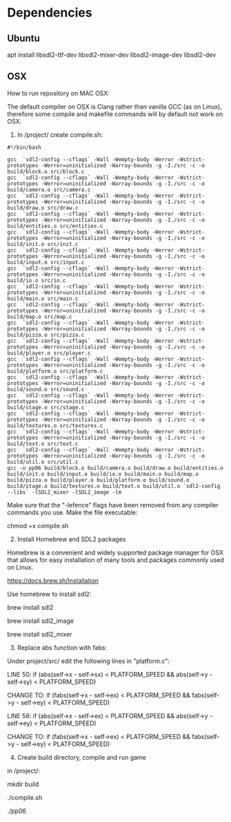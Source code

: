 # Dependencies

## Ubuntu
apt install libsdl2-ttf-dev libsdl2-mixer-dev libsdl2-image-dev libsdl2-dev

## OSX
How to run repository on MAC OSX:

The default compiler on OSX is Clang rather than vanilla GCC (as on Linux),
therefore some compile and makefile commands will by default not work on OSX.

1. In /project/ create compile.sh:

```
#!/bin/bash

gcc  `sdl2-config --cflags` -Wall -Wempty-body -Werror -Wstrict-prototypes -Werror=uninitialized -Warray-bounds -g -I./src -c -o build/block.o src/block.c
gcc  `sdl2-config --cflags` -Wall -Wempty-body -Werror -Wstrict-prototypes -Werror=uninitialized -Warray-bounds -g -I./src -c -o build/camera.o src/camera.c
gcc  `sdl2-config --cflags` -Wall -Wempty-body -Werror -Wstrict-prototypes -Werror=uninitialized -Warray-bounds -g -I./src -c -o build/draw.o src/draw.c
gcc  `sdl2-config --cflags` -Wall -Wempty-body -Werror -Wstrict-prototypes -Werror=uninitialized -Warray-bounds -g -I./src -c -o build/entities.o src/entities.c
gcc  `sdl2-config --cflags` -Wall -Wempty-body -Werror -Wstrict-prototypes -Werror=uninitialized -Warray-bounds -g -I./src -c -o build/init.o src/init.c
gcc  `sdl2-config --cflags` -Wall -Wempty-body -Werror -Wstrict-prototypes -Werror=uninitialized -Warray-bounds -g -I./src -c -o build/input.o src/input.c
gcc  `sdl2-config --cflags` -Wall -Wempty-body -Werror -Wstrict-prototypes -Werror=uninitialized -Warray-bounds -g -I./src -c -o build/io.o src/io.c
gcc  `sdl2-config --cflags` -Wall -Wempty-body -Werror -Wstrict-prototypes -Werror=uninitialized -Warray-bounds -g -I./src -c -o build/main.o src/main.c
gcc  `sdl2-config --cflags` -Wall -Wempty-body -Werror -Wstrict-prototypes -Werror=uninitialized -Warray-bounds -g -I./src -c -o build/map.o src/map.c
gcc  `sdl2-config --cflags` -Wall -Wempty-body -Werror -Wstrict-prototypes -Werror=uninitialized -Warray-bounds -g -I./src -c -o build/pizza.o src/pizza.c
gcc  `sdl2-config --cflags` -Wall -Wempty-body -Werror -Wstrict-prototypes -Werror=uninitialized -Warray-bounds -g -I./src -c -o build/player.o src/player.c
gcc  `sdl2-config --cflags` -Wall -Wempty-body -Werror -Wstrict-prototypes -Werror=uninitialized -Warray-bounds -g -I./src -c -o build/platform.o src/platform.c
gcc  `sdl2-config --cflags` -Wall -Wempty-body -Werror -Wstrict-prototypes -Werror=uninitialized -Warray-bounds -g -I./src -c -o build/sound.o src/sound.c
gcc  `sdl2-config --cflags` -Wall -Wempty-body -Werror -Wstrict-prototypes -Werror=uninitialized -Warray-bounds -g -I./src -c -o build/stage.o src/stage.c
gcc  `sdl2-config --cflags` -Wall -Wempty-body -Werror -Wstrict-prototypes -Werror=uninitialized -Warray-bounds -g -I./src -c -o build/textures.o src/textures.c
gcc  `sdl2-config --cflags` -Wall -Wempty-body -Werror -Wstrict-prototypes -Werror=uninitialized -Warray-bounds -g -I./src -c -o build/text.o src/text.c
gcc  `sdl2-config --cflags` -Wall -Wempty-body -Werror -Wstrict-prototypes -Werror=uninitialized -Warray-bounds -g -I./src -c -o build/util.o src/util.c
gcc -o pp06 build/block.o build/camera.o build/draw.o build/entities.o build/init.o build/input.o build/io.o build/main.o build/map.o build/pizza.o build/player.o build/platform.o build/sound.o build/stage.o build/textures.o build/text.o build/util.o `sdl2-config --libs` -lSDL2_mixer -lSDL2_image -lm
```

Make sure that the "-lefence" flags have been removed from any compiler commands you use.
Make the file executable:

chmod +x compile.sh

2. Install Homebrew and SDL2 packages

Homebrew is a convenient and widely supported package manager for OSX that allows for
easy installation of many tools and packages commonly used on Linux.

https://docs.brew.sh/Installation

Use homebrew to install sdl2:

brew install sdl2

brew install sdl2_image

brew install sdl2_mixer

3. Replace abs function with fabs:

Under project/src/ edit the following lines in "platform.c":

LINE 50: if (abs(self->x - self->sx) < PLATFORM_SPEED && abs(self->y - self->sy) < PLATFORM_SPEED)

CHANGE TO: if (fabs(self->x - self->ex) < PLATFORM_SPEED && fabs(self->y - self->ey) < PLATFORM_SPEED)

LINE 58: if (abs(self->x - self->ex) < PLATFORM_SPEED && abs(self->y - self->ey) < PLATFORM_SPEED)

CHANGE TO: if (fabs(self->x - self->ex) < PLATFORM_SPEED && fabs(self->y - self->ey) < PLATFORM_SPEED)

4. Create build directory, compile and run game

in /project/:

mkdir build

./compile.sh

./pp06
